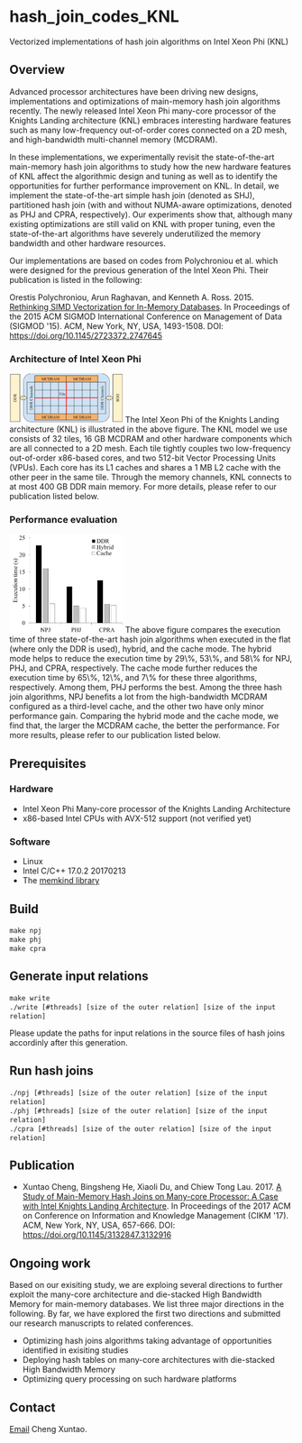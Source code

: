 # hash_join_codes_KNL
Vectorized implementations of hash join algorithms on Intel Xeon Phi (KNL)

## Overview
Advanced processor architectures have been driving new designs, implementations and optimizations of main-memory hash join algorithms recently. The newly released Intel Xeon Phi many-core processor of the Knights Landing architecture (KNL) embraces interesting hardware features such as many low-frequency out-of-order cores connected on a 2D mesh, and high-bandwidth multi-channel memory (MCDRAM). 

In these implementations, we experimentally revisit the state-of-the-art main-memory hash join algorithms to study how the new hardware features of KNL affect the algorithmic design and tuning as well as to identify the opportunities for further performance improvement on KNL. In detail, we implement the state-of-the-art simple hash join (denoted as SHJ), partitioned hash join (with and without NUMA-aware optimizations, denoted as PHJ and CPRA, respectively).  Our experiments show that, although many existing optimizations are still valid on KNL with proper tuning, even the state-of-the-art algorithms have severely underutilized the memory bandwidth and other hardware resources. 

Our implementations are based on codes from Polychroniou et al. which were designed for the previous generation of the Intel Xeon Phi. Their publication is listed in the following:

Orestis Polychroniou, Arun Raghavan, and Kenneth A. Ross. 2015. [Rethinking SIMD Vectorization for In-Memory Databases](https://dl.acm.org/citation.cfm?id=2747645). In Proceedings of the 2015 ACM SIGMOD International Conference on Management of Data (SIGMOD '15). ACM, New York, NY, USA, 1493-1508. DOI: https://doi.org/10.1145/2723372.2747645 

### Architecture of Intel Xeon Phi
<img src="./figures/arch.png" width="40%">
The Intel Xeon Phi of the Knights Landing architecture (KNL) is illustrated in the above figure. The KNL model we use consists of 32 tiles, 16 GB MCDRAM and other hardware components which are all connected to a 2D mesh. Each tile tightly couples two low-frequency out-of-order x86-based cores, and two 512-bit Vector Processing Units (VPUs). Each core has its L1 caches and shares a 1 MB L2 cache with the other peer in the same tile. Through the memory channels, KNL connects to at most 400 GB DDR main memory. For more details, please refer to our publication listed below.

### Performance evaluation
<img src="./figures/perf.png" width="40%">
The above figure compares the execution time of three state-of-the-art hash join algorithms when executed in the flat (where only the DDR is used), hybrid, and the cache mode. The hybrid mode helps to reduce the execution time by 29\%, 53\%, and 58\% for NPJ, PHJ, and CPRA, respectively. The cache mode further reduces the execution time by 65\%, 12\%, and 7\% for these three algorithms, respectively. Among them, PHJ performs the best. Among the three hash join algorithms, NPJ benefits a lot from the high-bandwidth MCDRAM configured as a third-level cache, and the other two have only minor performance gain. Comparing the hybrid mode and the cache mode, we find that, the larger the MCDRAM cache, the better the performance. For more results, please refer to our publication listed below.
 
## Prerequisites

### Hardware

* Intel Xeon Phi Many-core processor of the Knights Landing Architecture 
* x86-based Intel CPUs with AVX-512 support (not verified yet)

### Software

* Linux 
* Intel C/C++ 17.0.2 20170213
* The [memkind library](https://github.com/memkind/memkind)

## Build
```
make npj
make phj
make cpra
```

## Generate input relations
```
make write
./write [#threads] [size of the outer relation] [size of the input relation] 
```
Please update the paths for input relations in the source files of hash joins accordinly after this generation. 

## Run hash joins
```
./npj [#threads] [size of the outer relation] [size of the input relation]
./phj [#threads] [size of the outer relation] [size of the input relation]
./cpra [#threads] [size of the outer relation] [size of the input relation]
```

## Publication

* Xuntao Cheng, Bingsheng He, Xiaoli Du, and Chiew Tong Lau. 2017. [A Study of Main-Memory Hash Joins on Many-core Processor: A Case with Intel Knights Landing Architecture](https://dl.acm.org/citation.cfm?id=3132847.3132916). In Proceedings of the 2017 ACM on Conference on Information and Knowledge Management (CIKM '17). ACM, New York, NY, USA, 657-666. DOI: https://doi.org/10.1145/3132847.3132916

## Ongoing work

Based on our exisiting study, we are exploing several directions to further exploit the many-core architecture and die-stacked High Bandwidth Memory for main-memory databases. We list three major directions in the following. By far, we have explored the first two directions and submitted our research manuscripts to related conferences. 

* Optimizing hash joins algorithms taking advantage of opportunities identified in exisiting studies
* Deploying hash tables on many-core architectures with die-stacked High Bandwidth Memory
* Optimizing query processing on such hardware platforms

## Contact

[Email](mailto:xcheng002@ntu.edu.sg) Cheng Xuntao.
